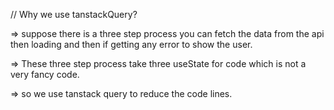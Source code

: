 // Why we use tanstackQuery?

=> suppose there is a three step process you can fetch the data from the api then loading and then if getting any error to show the user.

=> These three step process take three useState for code which is not a very fancy code.

=> so we use tanstack query to reduce the code lines.
